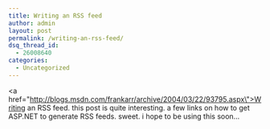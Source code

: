 ```yaml
---
title: Writing an RSS feed
author: admin
layout: post
permalink: /writing-an-rss-feed/
dsq_thread_id:
  - 26008640
categories:
  - Uncategorized
---
```

<a href=\"http://blogs.msdn.com/frankarr/archive/2004/03/22/93795.aspx\">Writing an RSS feed</a>. this post is quite interesting. a few links on how to get ASP.NET to generate RSS feeds. sweet. i hope to be using this soon&#8230;